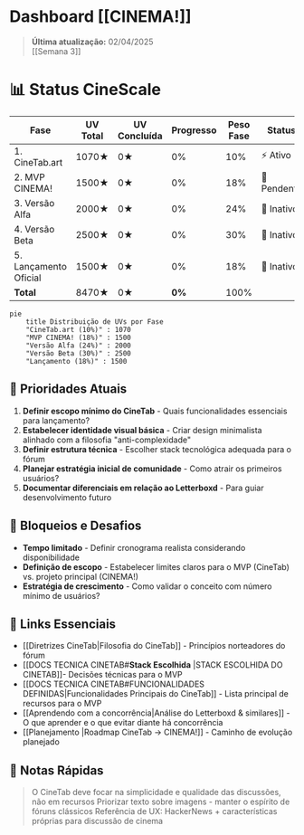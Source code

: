 # Dashboard  [[CINEMA!]]

> **Última atualização:** 02/04/2025  
> [[Semana 3]]


# 📊 Status CineScale

| Fase                  | UV Total | UV Concluída | Progresso | Peso Fase | Status      |
| --------------------- | -------- | ------------ | --------- | --------- | ----------- |
| 1. CineTab.art        | 1070★    | 0★           | 0%        | 10%       | ⚡ Ativo     |
| 2. MVP CINEMA!        | 1500★    | 0★           | 0%        | 18%       | 🔄 Pendente |
| 3. Versão Alfa        | 2000★    | 0★           | 0%        | 24%       | 🛑 Inativo  |
| 4. Versão Beta        | 2500★    | 0★           | 0%        | 30%       | 🛑 Inativo  |
| 5. Lançamento Oficial | 1500★    | 0★           | 0%        | 18%       | 🛑 Inativo  |
| **Total**             | 8470★    | 0★           | **0%**    | 100%      |             |

```mermaid
pie
    title Distribuição de UVs por Fase
    "CineTab.art (10%)" : 1070
    "MVP CINEMA! (18%)" : 1500
    "Versão Alfa (24%)" : 2000
    "Versão Beta (30%)" : 2500
    "Lançamento (18%)" : 1500
```
## 🎯 Prioridades Atuais
1. **Definir escopo mínimo do CineTab** - Quais funcionalidades essenciais para lançamento?
2. **Estabelecer identidade visual básica** - Criar design minimalista alinhado com a filosofia "anti-complexidade"
3. **Definir estrutura técnica** - Escolher stack tecnológica adequada para o fórum
4. **Planejar estratégia inicial de comunidade** - Como atrair os primeiros usuários?
5. **Documentar diferenciais em relação ao Letterboxd** - Para guiar desenvolvimento futuro

## 🚧 Bloqueios e Desafios
- **Tempo limitado** - Definir cronograma realista considerando disponibilidade
- **Definição de escopo** - Estabelecer limites claros para o MVP (CineTab) vs. projeto principal (CINEMA!)
- **Estratégia de crescimento** - Como validar o conceito com número mínimo de usuários?

## 🔗 Links Essenciais
- [[Diretrizes CineTab|Filosofia do CineTab]] - Princípios norteadores do fórum
- [[DOCS TECNICA CINETAB#**Stack Escolhida** |STACK ESCOLHIDA DO CINETAB]]- Decisões técnicas para o MVP
- [[DOCS TECNICA CINETAB#FUNCIONALIDADES DEFINIDAS|Funcionalidades Principais do CineTab]] - Lista principal de recursos para o MVP
- [[Aprendendo com a concorrência|Análise do Letterboxd & similares]] - O que aprender e o que evitar diante há concorrência
- [[Planejamento |Roadmap CineTab → CINEMA!]] - Caminho de evolução planejado

## 📝 Notas Rápidas
> O CineTab deve focar na simplicidade e qualidade das discussões, não em recursos
> Priorizar texto sobre imagens - manter o espírito de fóruns clássicos
> Referência de UX: HackerNews + características próprias para discussão de cinema